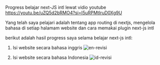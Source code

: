 Progress belajar next-JS intl lewat vidio youtube https://youtu.be/uZQ5d2bRMO4?si=I5uRPMtIruD0Xg9U

Yang telah saya pelajari adalah tentang app routing di nextjs, mengelola bahasa di setiap halamam website dan cara memakai plugin next-js intl

berikut adalah hasil progress saya selama belajar next-js intl:

1. Isi website secara bahasa inggris
    ![en-revisi](https://github.com/user-attachments/assets/77eb4138-d939-4acc-90ff-8aac83879ac9)
   
2. Isi website secara bahasa Indonesia
     ![id-revisi](https://github.com/user-attachments/assets/d7ee3512-fb9d-4d7f-a3be-fc16eca52428)
